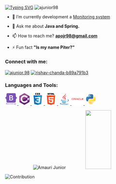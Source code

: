 [![Typing SVG](https://readme-typing-svg.herokuapp.com/?color=4E9861&size=35&center=true&vCenter=true&width=1000&lines=Hello👋,+My+name+is+Amauri+Junior+;I'm+23+years+old;A+passionate+back-end+developer+from+Brazil;I+study+systems+development;Be+Welcome!+:%29)](https://git.io/typing-svg)
<img align-itens="right" widht="400" height="300" src="https://i.gifer.com/Bm7L.gif" alt="ajunior98"/>

- 🔭 I’m currently development a [Monitoring system](https://github.com/AJunior98/EnterpriseChallenge_Bayer)

- 💬 Ask me about **Java and Spring.**

- 📫 How to reach me? **apojr98@gmail.com**

- ⚡ Fun fact **"Is my name Piter?"**

<h3 align="left">Connect with me:</h3>
<p align="left">
<a href="https://instagram.com/ajunior.98" target="blank"><img align="center" src="https://raw.githubusercontent.com/rahuldkjain/github-profile-readme-generator/master/src/images/icons/Social/instagram.svg" alt="ajunior.98" height="30" width="40" /></a>
<a href="https://www.linkedin.com/in/amauri-junior-757505159/" target="blank"><img align="center" src="https://raw.githubusercontent.com/rahuldkjain/github-profile-readme-generator/master/src/images/icons/Social/linked-in-alt.svg" alt="rishav-chanda-b89a791b3" height="30" width="40" /></a>
</p>

<h3 align="left">Languages and Tools:</h3>
<p align="left"> <a href="https://getbootstrap.com" target="_blank" rel="noreferrer"> <img src="https://raw.githubusercontent.com/devicons/devicon/master/icons/bootstrap/bootstrap-plain-wordmark.svg" alt="bootstrap" width="40" height="40"/> </a> <a href="https://www.w3schools.com/cs/" target="_blank" rel="noreferrer"> <img src="https://raw.githubusercontent.com/devicons/devicon/master/icons/csharp/csharp-original.svg" alt="csharp" width="40" height="40"/> </a> <a href="https://www.w3schools.com/css/" target="_blank" rel="noreferrer"> <img src="https://raw.githubusercontent.com/devicons/devicon/master/icons/css3/css3-original-wordmark.svg" alt="css3" width="40" height="40"/> </a> <a href="https://www.investopedia.com/terms/h/html.asp#:~:text=HyperText%20Markup%20Language%20(HTML)%20is,web%20page's%20words%20and%20images." target="_blank" rel="noreferrer"> <img src="https://raw.githubusercontent.com/devicons/devicon/master/icons/html5/html5-original-wordmark.svg" alt="html5" width="40" height="40"/> </a> <a href="https://www.java.com" target="_blank" rel="noreferrer"> <img src="https://raw.githubusercontent.com/devicons/devicon/master/icons/java/java-original.svg" alt="java" width="40" height="40"/> </a> <a href="https://www.oracle.com/" target="_blank" rel="noreferrer"> <img src="https://raw.githubusercontent.com/devicons/devicon/master/icons/oracle/oracle-original.svg" alt="oracle" width="40" height="40"/> </a> <a href="https://www.python.org" target="_blank" rel="noreferrer"> <img src="https://raw.githubusercontent.com/devicons/devicon/master/icons/python/python-original.svg" alt="python" width="40" height="40"/> </a> </p>

<div align="center">  
  <img width="49%" height="195px" src="https://github-readme-stats.vercel.app/api?username=AJunior98&show_icons=true&count_private=true&title_color=4E9861&icon_color=4E9861&text_color=4E9861&bg_color=0d1117" alt="Amauri Junior" />
  <img width="41%" height="195px" src="https://github-readme-stats.vercel.app/api/top-langs/?username=AJunior98&layout=compact&hide_border=true&title_color=4E9861&text_color=4E9861&bg_color=0d1117" />
</div>

![Contribution](https://activity-graph.herokuapp.com/graph?username=AJunior98&theme=green&hide_border=true&area=true)
